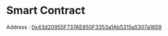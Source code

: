 
# Smart Contract

Address : [0x43d20955F737AE850F3353a1Ab5315a5307a1659](https://rinkeby.etherscan.io/address/0x43d20955F737AE850F3353a1Ab5315a5307a1659)
